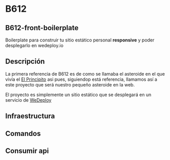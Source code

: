 # B612

## B612-front-boilerplate

Boilerplate para construir tu sitio estático personal **responsive** y poder desplegarlo en wedeploy.io

## Descripción

La primera referencia de B612 es de como se llamaba el asteroide en el que vivía el [El Principito](https://es.wikipedia.org/wiki/El_principito) asi pues, siguiendop está referencia, llamamos así a este proyecto que será nuestro pequeño asteroide en la web.

El proyecto es simplemente un sitio estático que se desplegará en un servicio de [WeDeploy](http://wedeploy.io/) 

## Infraestructura

## Comandos

## Consumir api



